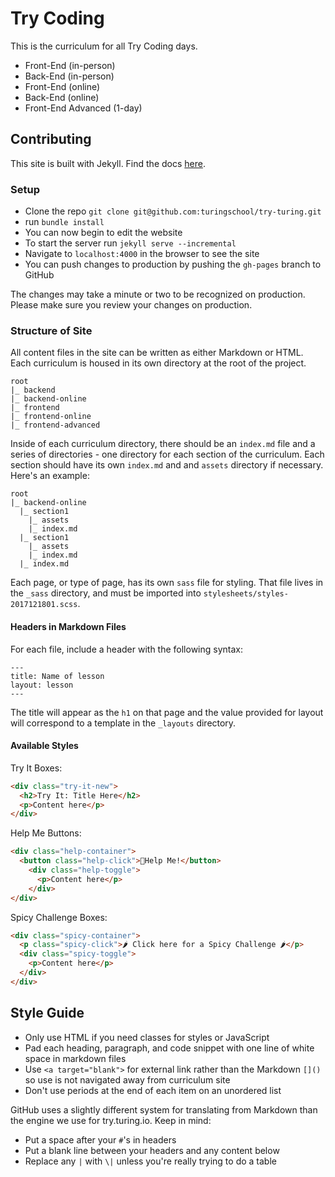 # Try Coding

This is the curriculum for all Try Coding days.

- Front-End (in-person)
- Back-End (in-person)
- Front-End (online)
- Back-End (online)
- Front-End Advanced (1-day)

## Contributing

This site is built with Jekyll. Find the docs [here](https://jekyllrb.com/docs/usage/).

### Setup

- Clone the repo `git clone git@github.com:turingschool/try-turing.git`
- run `bundle install`
- You can now begin to edit the website
- To start the server run `jekyll serve --incremental`
- Navigate to `localhost:4000` in the browser to see the site
- You can push changes to production by pushing the `gh-pages` branch to GitHub

The changes may take a minute or two to be recognized on production. Please make sure you review your changes on production.

### Structure of Site

All content files in the site can be written as either Markdown or HTML. Each curriculum is housed in its own directory at the root of the project.

```
root
|_ backend
|_ backend-online
|_ frontend
|_ frontend-online
|_ frontend-advanced
```

Inside of each curriculum directory, there should be an `index.md` file and a series of directories - one directory for each section of the curriculum. Each section should have its own `index.md` and and `assets` directory if necessary. Here's an example:

```
root
|_ backend-online
  |_ section1
    |_ assets
    |_ index.md
  |_ section1
    |_ assets
    |_ index.md
  |_ index.md
```

Each page, or type of page, has its own `sass` file for styling. That file lives in the `_sass` directory, and must be imported into `stylesheets/styles-2017121801.scss`.

#### Headers in Markdown Files

For each file, include a header with the following syntax:

```
---
title: Name of lesson
layout: lesson
---
```

The title will appear as the `h1` on that page and the value provided for layout will correspond to a template in the `_layouts` directory.

#### Available Styles

Try It Boxes:

```html
<div class="try-it-new">
  <h2>Try It: Title Here</h2>
  <p>Content here</p>
</div>
```

Help Me Buttons:

```html
<div class="help-container">
  <button class="help-click">🤚Help Me!</button>
    <div class="help-toggle">
      <p>Content here</p>
    </div>
</div>
```

Spicy Challenge Boxes:

```html
<div class="spicy-container">
  <p class="spicy-click">🌶 Click here for a Spicy Challenge 🌶</p>
  <div class="spicy-toggle">
    <p>Content here</p>
  </div>
</div>
```

## Style Guide

- Only use HTML if you need classes for styles or JavaScript
- Pad each heading, paragraph, and code snippet with one line of white space in markdown files
- Use `<a target="blank">` for external link rather than the Markdown `[]()` so use is not navigated away from curriculum site
- Don't use periods at the end of each item on an unordered list

GitHub uses a slightly different system for translating from Markdown than the engine we use for try.turing.io. Keep in mind:

- Put a space after your ``#``'s in headers
- Put a blank line between your headers and any content below
- Replace any `|` with `\|` unless you're really trying to do a table
